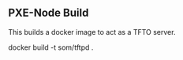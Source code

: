 PXE-Node Build
--------------

This builds a docker image to act as a TFTO server.

docker build  -t som/tftpd .

